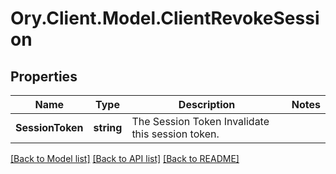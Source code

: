# Ory.Client.Model.ClientRevokeSession

## Properties

Name | Type | Description | Notes
------------ | ------------- | ------------- | -------------
**SessionToken** | **string** | The Session Token  Invalidate this session token. | 

[[Back to Model list]](../README.md#documentation-for-models) [[Back to API list]](../README.md#documentation-for-api-endpoints) [[Back to README]](../README.md)

